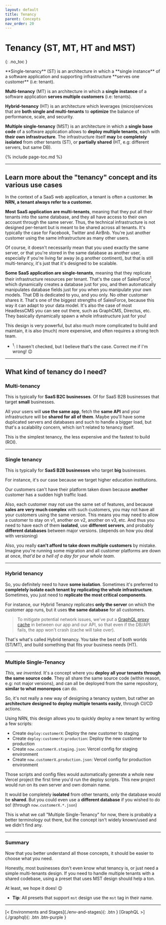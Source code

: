 ```yaml
---
layout: default
title: Tenancy
parent: Concepts
nav_order: 20
---
```


# Tenancy (ST, MT, HT and MST)
{: .no_toc }

<div class="code-example" markdown="1">
**Single-tenancy** (ST) is an architecture in which a **single instance** of a software application and supporting infrastructure **serves one customer** (i.e: tenant).

**Multi-tenancy** (MT) is an architecture in which a **single instance** of a software application **serves multiple customers** (i.e: tenants).

**Hybrid-tenancy** (HT) is an architecture which leverages (micro)services that are **both single and multi-tenants** to **optimize** the balance of performance, scale, and security.

**Multiple single-tenancy** (MST) is an architecture in which a **single base code** of a software application allows to **deploy multiple tenants**, each with **their own infrastructure**.
The infrastructure itself **may** be **completely isolated** from other tenants (ST), or **partially shared** (HT, e.g: different servers, but same DB).
</div>

{% include page-toc.md %}

---

## Learn more about the "tenancy" concept and its various use cases

In the context of a SaaS web application, a tenant is often a customer. **In NRN, a tenant always refer to a customer.**

**Most SaaS application are multi-tenants**, meaning that they put all their tenants into the same database, and they all have access to their own account through the same server.
Thus, the technical infrastructure is not designed per-tenant but is meant to be shared across all tenants.
It's typically the case for Facebook, Twitter and AirBnb. You're just another customer using the same infrastructure as many other users.

Of course, it doesn't necessarily mean that you used exactly the same server, or that you're stored in the same database as another user,
especially if you're living far away (e.g another continent), but that is still multi-tenancy, it's just that it's designed to be scalable.

**Some SaaS application are single-tenants**, meaning that they replicate their infrastructure resources per tenant.
That's the case of SalesForce<sup>1</sup>, which dynamically creates a database just for you, and then automatically manipulates database fields just for you when you manipulate your own models.
That DB is dedicated to you, and you only. No other customer shares it. That's one of the biggest strengths of SalesForce, because this way it can adapt to your data model.
It's also the case of most HeadlessCMS you can see out there, such as GraphCMS, Directus, etc. They basically dynamically spawn a whole infrastructure just for you!

This design is very powerful, but also much more complicated to build and maintain, it is also (much) more expensive, and often requires a strong tech team.

- <sup>1</sup>: I haven't checked, but I believe that's the case. Correct me if I'm wrong! :wink:

---

## What kind of tenancy do I need?

### Multi-tenancy

This is typically for **SaaS B2C businesses**. Of for SaaS B2B businesses that target **small** businesses.

All your users will **use the same app**, fetch the **same API** and your infrastructure will be **shared for all of them**.
Maybe you'll have some duplicated servers and databases and such to handle a bigger load, but that's a scalability concern, which isn't related to tenancy itself.

This is the simplest tenancy, the less expensive and the fastest to build (ROI).

---

### Single tenancy

This is typically for **SaaS B2B businesses** who target **big** businesses.

For instance, it's our case because we target higher education institutions.

Our customers can't have their platform taken down because **another** customer has a sudden high traffic load.

Also, each customer may not use the same set of features, and because **sales are very much complex** with such customers, you may not have all your customers using the same version.
This means you may need to allow a customer to stay on v1, another on v2, another on v3, etc.
And thus you need to have each of them **isolated**, use **different servers**, and probably **different databases** between major versions. (depends on how you deal with versioning)

Also, you really **can't afford to take down multiple customers** by mistake.
Imagine you're running some migration and all customer platforms are down at once, _that'd be a hell of a day for your whole team_.

---

### Hybrid tenancy

So, you definitely need to have **some isolation**.
Sometimes it's preferred to **completely isolate each tenant by replicating the whole infrastructure**.
Sometimes, you just need to **replicate the most critical components**.

For instance, our Hybrid Tenancy replicates **only the server** on which the customer app runs, but it uses **the same database** for all customers.

> To mitigate potential network issues, we've put a [GraphQL proxy cache](https://github.com/UnlyEd/GraphCMS-cache-boilerplate) in between our app and our API, so that even if the DB/API fails, the app won't crash (cache will take over).

That's what's called Hybrid tenancy. You take the best of both worlds (ST/MT), and build something that fits your business needs (HT).

---

### Multiple Single-Tenancy

_This, we invented._ It's a concept where you **deploy all your tenants through the same source code**.
They all share the same source code (within reason, e.g: not major versions), and can all be deployed from the same repository, **similar to what monorepos** can do.

So, it's not really a new way of designing a tenancy system, but rather an **architecture designed to deploy multiple tenants easily**, through CI/CD actions.

Using NRN, this design allows you to quickly deploy a new tenant by writing a few scripts:
- Create `deploy:customerX`: Deploy the new customer to staging
- Create `deploy:customerX:production`: Deploy the new customer to production
- Create `now.customerX.staging.json`: Vercel config for staging environment
- Create `now.customerX.production.json`: Vercel config for production environment

Those scripts and config files would automatically generate a whole new Vercel project the first time you'd run the deploy scripts.
This new project would run on its own server and own domain name.

It would be completely **isolated** from other tenants, only the database would be **shared**.
But you could even use a **different database** if you wished to do so! (through `now.customerX.*.json`)

This is what we call "Multiple Single-Tenancy" for now, there is probably a better terminology out there, but the concept isn't widely known/used and we didn't find any.

---

### Summary

Now that you better understand all those concepts, it should be easier to choose what you need.

Honestly, most businesses don't even know what tenancy is, or just need a simple multi-tenants design.
If you need to handle multiple tenants with a shared codebase, using a preset that uses MST design should help a ton.

At least, we hope it does! :wink:

- **Tip**: All presets that support `mst` design use the `mst` tag in their name.

---

<div class="pagination-section">
    <span class="fs-4" markdown="1">
    [< Environments and Stages](./env-and-stages){: .btn }
    </span>
    <span class="fs-4" markdown="1">
    [GraphQL >](./graphql){: .btn .btn-purple }
    </span>
</div>

